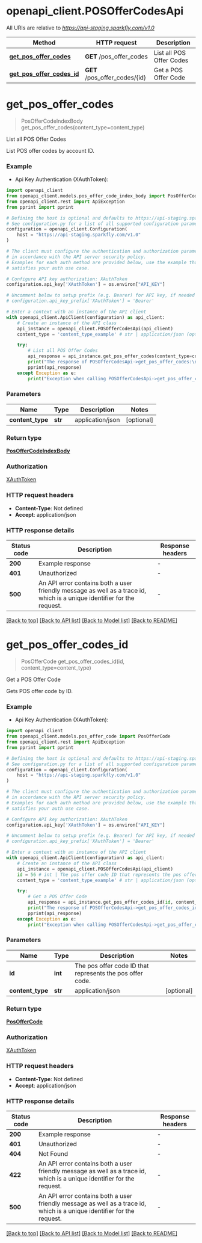 # openapi_client.POSOfferCodesApi

All URIs are relative to *https://api-staging.sparkfly.com/v1.0*

Method | HTTP request | Description
------------- | ------------- | -------------
[**get_pos_offer_codes**](POSOfferCodesApi.md#get_pos_offer_codes) | **GET** /pos_offer_codes | List all POS Offer Codes
[**get_pos_offer_codes_id**](POSOfferCodesApi.md#get_pos_offer_codes_id) | **GET** /pos_offer_codes/{id} | Get a POS Offer Code


# **get_pos_offer_codes**
> PosOfferCodeIndexBody get_pos_offer_codes(content_type=content_type)

List all POS Offer Codes

List POS offer codes by account ID.

### Example

* Api Key Authentication (XAuthToken):

```python
import openapi_client
from openapi_client.models.pos_offer_code_index_body import PosOfferCodeIndexBody
from openapi_client.rest import ApiException
from pprint import pprint

# Defining the host is optional and defaults to https://api-staging.sparkfly.com/v1.0
# See configuration.py for a list of all supported configuration parameters.
configuration = openapi_client.Configuration(
    host = "https://api-staging.sparkfly.com/v1.0"
)

# The client must configure the authentication and authorization parameters
# in accordance with the API server security policy.
# Examples for each auth method are provided below, use the example that
# satisfies your auth use case.

# Configure API key authorization: XAuthToken
configuration.api_key['XAuthToken'] = os.environ["API_KEY"]

# Uncomment below to setup prefix (e.g. Bearer) for API key, if needed
# configuration.api_key_prefix['XAuthToken'] = 'Bearer'

# Enter a context with an instance of the API client
with openapi_client.ApiClient(configuration) as api_client:
    # Create an instance of the API class
    api_instance = openapi_client.POSOfferCodesApi(api_client)
    content_type = 'content_type_example' # str | application/json (optional)

    try:
        # List all POS Offer Codes
        api_response = api_instance.get_pos_offer_codes(content_type=content_type)
        print("The response of POSOfferCodesApi->get_pos_offer_codes:\n")
        pprint(api_response)
    except Exception as e:
        print("Exception when calling POSOfferCodesApi->get_pos_offer_codes: %s\n" % e)
```



### Parameters


Name | Type | Description  | Notes
------------- | ------------- | ------------- | -------------
 **content_type** | **str**| application/json | [optional] 

### Return type

[**PosOfferCodeIndexBody**](PosOfferCodeIndexBody.md)

### Authorization

[XAuthToken](../README.md#XAuthToken)

### HTTP request headers

 - **Content-Type**: Not defined
 - **Accept**: application/json

### HTTP response details

| Status code | Description | Response headers |
|-------------|-------------|------------------|
**200** | Example response |  -  |
**401** | Unauthorized |  -  |
**500** | An API error contains both a user friendly message as well as a trace id, which is a unique identifier for the request.  |  -  |

[[Back to top]](#) [[Back to API list]](../README.md#documentation-for-api-endpoints) [[Back to Model list]](../README.md#documentation-for-models) [[Back to README]](../README.md)

# **get_pos_offer_codes_id**
> PosOfferCode get_pos_offer_codes_id(id, content_type=content_type)

Get a POS Offer Code

Gets POS offer code by ID.

### Example

* Api Key Authentication (XAuthToken):

```python
import openapi_client
from openapi_client.models.pos_offer_code import PosOfferCode
from openapi_client.rest import ApiException
from pprint import pprint

# Defining the host is optional and defaults to https://api-staging.sparkfly.com/v1.0
# See configuration.py for a list of all supported configuration parameters.
configuration = openapi_client.Configuration(
    host = "https://api-staging.sparkfly.com/v1.0"
)

# The client must configure the authentication and authorization parameters
# in accordance with the API server security policy.
# Examples for each auth method are provided below, use the example that
# satisfies your auth use case.

# Configure API key authorization: XAuthToken
configuration.api_key['XAuthToken'] = os.environ["API_KEY"]

# Uncomment below to setup prefix (e.g. Bearer) for API key, if needed
# configuration.api_key_prefix['XAuthToken'] = 'Bearer'

# Enter a context with an instance of the API client
with openapi_client.ApiClient(configuration) as api_client:
    # Create an instance of the API class
    api_instance = openapi_client.POSOfferCodesApi(api_client)
    id = 56 # int | The pos offer code ID that represents the pos offer code.
    content_type = 'content_type_example' # str | application/json (optional)

    try:
        # Get a POS Offer Code
        api_response = api_instance.get_pos_offer_codes_id(id, content_type=content_type)
        print("The response of POSOfferCodesApi->get_pos_offer_codes_id:\n")
        pprint(api_response)
    except Exception as e:
        print("Exception when calling POSOfferCodesApi->get_pos_offer_codes_id: %s\n" % e)
```



### Parameters


Name | Type | Description  | Notes
------------- | ------------- | ------------- | -------------
 **id** | **int**| The pos offer code ID that represents the pos offer code. | 
 **content_type** | **str**| application/json | [optional] 

### Return type

[**PosOfferCode**](PosOfferCode.md)

### Authorization

[XAuthToken](../README.md#XAuthToken)

### HTTP request headers

 - **Content-Type**: Not defined
 - **Accept**: application/json

### HTTP response details

| Status code | Description | Response headers |
|-------------|-------------|------------------|
**200** | Example response |  -  |
**401** | Unauthorized |  -  |
**404** | Not Found |  -  |
**422** | An API error contains both a user friendly message as well as a trace id, which is a unique identifier for the request.  |  -  |
**500** | An API error contains both a user friendly message as well as a trace id, which is a unique identifier for the request.  |  -  |

[[Back to top]](#) [[Back to API list]](../README.md#documentation-for-api-endpoints) [[Back to Model list]](../README.md#documentation-for-models) [[Back to README]](../README.md)


